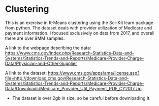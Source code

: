 # Clustering
This is an exercise in K-Means clustering using the Sci-Kit learn package from python. The dataset deals with provider utilization of Medicare and payment information. I focused exclusively on data from 2017, and overall there are over 9MM samples. 

A link to the webpage describing the data: https://www.cms.gov/index.php/Research-Statistics-Data-and-Systems/Statistics-Trends-and-Reports/Medicare-Provider-Charge-Data/Physician-and-Other-Supplier

A link to the dataset: https://www.cms.gov/apps/ama/license.asp?file=http://download.cms.gov/Research-Statistics-Data-and-Systems/Statistics-Trends-and-Reports/Medicare-Provider-Charge-Data/Downloads/Medicare_Provider_Util_Payment_PUF_CY2017.zip
* The dataset is over 2gb in size, so be careful before downloading it. 
